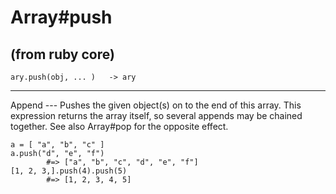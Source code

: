 # Array#push

(from ruby core)
---
    ary.push(obj, ... )   -> ary

---

Append --- Pushes the given object(s) on to the end of this array. This
expression returns the array itself, so several appends may be chained
together. See also Array#pop for the opposite effect.

    a = [ "a", "b", "c" ]
    a.push("d", "e", "f")
            #=> ["a", "b", "c", "d", "e", "f"]
    [1, 2, 3,].push(4).push(5)
            #=> [1, 2, 3, 4, 5]


